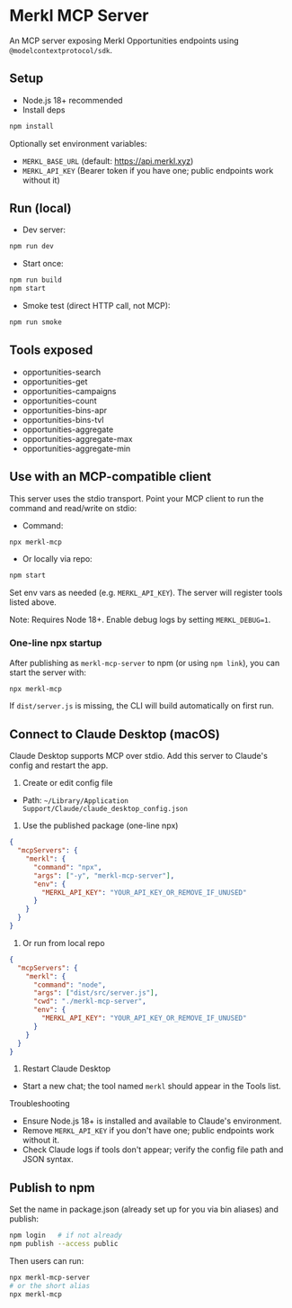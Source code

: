 # Merkl MCP Server

An MCP server exposing Merkl Opportunities endpoints using `@modelcontextprotocol/sdk`.

## Setup

- Node.js 18+ recommended
- Install deps

```bash
npm install
```

Optionally set environment variables:

- `MERKL_BASE_URL` (default: <https://api.merkl.xyz>)
- `MERKL_API_KEY` (Bearer token if you have one; public endpoints work without it)

## Run (local)

- Dev server:

```bash
npm run dev
```

- Start once:

```bash
npm run build
npm start
```

- Smoke test (direct HTTP call, not MCP):

```bash
npm run smoke
```

## Tools exposed

- opportunities-search
- opportunities-get
- opportunities-campaigns
- opportunities-count
- opportunities-bins-apr
- opportunities-bins-tvl
- opportunities-aggregate
- opportunities-aggregate-max
- opportunities-aggregate-min

## Use with an MCP-compatible client

This server uses the stdio transport. Point your MCP client to run the command and read/write on stdio:

- Command:

```bash
npx merkl-mcp
```

- Or locally via repo:

```bash
npm start
```

Set env vars as needed (e.g. `MERKL_API_KEY`). The server will register tools listed above.

Note: Requires Node 18+. Enable debug logs by setting `MERKL_DEBUG=1`.

### One-line npx startup

After publishing as `merkl-mcp-server` to npm (or using `npm link`), you can start the server with:

```bash
npx merkl-mcp
```

If `dist/server.js` is missing, the CLI will build automatically on first run.

## Connect to Claude Desktop (macOS)

Claude Desktop supports MCP over stdio. Add this server to Claude's config and restart the app.

1. Create or edit config file

- Path: `~/Library/Application Support/Claude/claude_desktop_config.json`

1. Use the published package (one-line npx)

```json
{
  "mcpServers": {
    "merkl": {
      "command": "npx",
      "args": ["-y", "merkl-mcp-server"],
      "env": {
        "MERKL_API_KEY": "YOUR_API_KEY_OR_REMOVE_IF_UNUSED"
      }
    }
  }
}
```

1. Or run from local repo

```json
{
  "mcpServers": {
    "merkl": {
      "command": "node",
      "args": ["dist/src/server.js"],
      "cwd": "./merkl-mcp-server",
      "env": {
        "MERKL_API_KEY": "YOUR_API_KEY_OR_REMOVE_IF_UNUSED"
      }
    }
  }
}
```

1. Restart Claude Desktop

- Start a new chat; the tool named `merkl` should appear in the Tools list.

Troubleshooting

- Ensure Node.js 18+ is installed and available to Claude's environment.
- Remove `MERKL_API_KEY` if you don't have one; public endpoints work without it.
- Check Claude logs if tools don't appear; verify the config file path and JSON syntax.

## Publish to npm

Set the name in package.json (already set up for you via bin aliases) and publish:

```bash
npm login   # if not already
npm publish --access public
```

Then users can run:

```bash
npx merkl-mcp-server
# or the short alias
npx merkl-mcp
```
